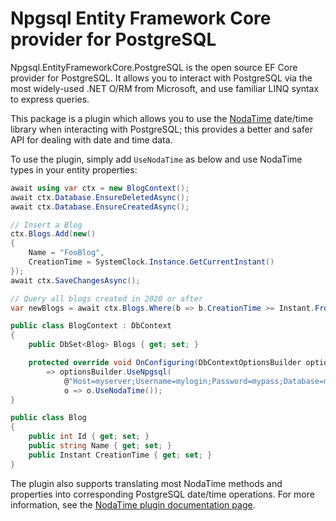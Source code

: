 # Npgsql Entity Framework Core provider for PostgreSQL

Npgsql.EntityFrameworkCore.PostgreSQL is the open source EF Core provider for PostgreSQL. It allows you to interact with PostgreSQL via the most widely-used .NET O/RM from Microsoft, and use familiar LINQ syntax to express queries.

This package is a plugin which allows you to use the [NodaTime](https://nodatime.org) date/time library when interacting with PostgreSQL; this provides a better and safer API for dealing with date and time data.

To use the plugin, simply add `UseNodaTime` as below and use NodaTime types in your entity properties:

```csharp
await using var ctx = new BlogContext();
await ctx.Database.EnsureDeletedAsync();
await ctx.Database.EnsureCreatedAsync();

// Insert a Blog
ctx.Blogs.Add(new()
{
    Name = "FooBlog",
    CreationTime = SystemClock.Instance.GetCurrentInstant()
});
await ctx.SaveChangesAsync();

// Query all blogs created in 2020 or after
var newBlogs = await ctx.Blogs.Where(b => b.CreationTime >= Instant.FromUtc(2020, 1, 1, 0, 0, 0)).ToListAsync();

public class BlogContext : DbContext
{
    public DbSet<Blog> Blogs { get; set; }

    protected override void OnConfiguring(DbContextOptionsBuilder optionsBuilder)
        => optionsBuilder.UseNpgsql(
            @"Host=myserver;Username=mylogin;Password=mypass;Database=mydatabase",
            o => o.UseNodaTime());
}

public class Blog
{
    public int Id { get; set; }
    public string Name { get; set; }
    public Instant CreationTime { get; set; }
}
```

The plugin also supports translating most NodaTime methods and properties into corresponding PostgreSQL date/time operations. For more information, see the [NodaTime plugin documentation page](https://www.npgsql.org/efcore/mapping/nodatime.html).

